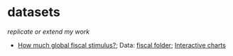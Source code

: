 # datasets

*replicate or extend my work*

- [How much global fiscal stimulus?](http://blogs.piie.com/realtime/?p=5426); Data: [fiscal folder](https://github.com/zilinskyjan/datasets/tree/master/fiscal); [Interactive charts](http://janzilinsky.com/the-global-fiscal-stance/)

